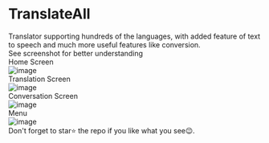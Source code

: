 # TranslateAll
Translator supporting hundreds of the languages, with added feature of text to speech and much more useful features like conversion.
</br>
<bold>See screenshot for better understanding</bold>
</br>Home Screen</br>
![image](https://user-images.githubusercontent.com/99603170/236693800-ef58eb50-ac5a-4922-832d-5479c1e73b0f.png)
</br>Translation Screen</br>
![image](https://user-images.githubusercontent.com/99603170/236693839-b305d7d9-3581-47c7-826e-46526073509b.png)
</br>Conversation Screen</br>
![image](https://user-images.githubusercontent.com/99603170/236693867-0c51077f-6023-454f-96ba-a77d903c34d1.png)
</br>Menu</br>
![image](https://user-images.githubusercontent.com/99603170/236693897-ec0c6e6c-6f5b-4a85-96f1-66e7ca42c8c6.png)
</br>Don't forget to star⭐ the repo if you like what you see😉.
